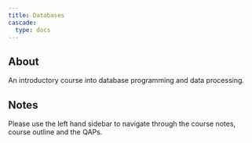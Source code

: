 ```yaml
---
title: Databases
cascade:
  type: docs
---
```


## About
An introductory course into database programming and data processing. 

## Notes
Please use the left hand sidebar to navigate through the course notes, course outline and the QAPs.